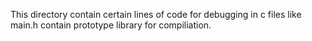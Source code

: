 This directory contain certain lines of code for debugging in c files like main.h contain prototype library for compiliation.
